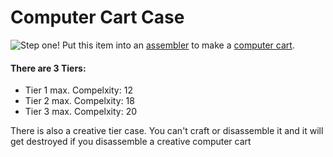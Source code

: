 # Computer Cart Case
![Step one!](item:computercarts:itemcomputercartcase@0)
Put this item into an [assembler](/%LANGUAGE%/block/assembler.md) to make a [computer cart](cart.md).

#### There are 3 Tiers:

- Tier 1 max. Compelxity: 12
- Tier 2 max. Compelxity: 18
- Tier 3 max. Compelxity: 20

There is also a creative tier case. You can't craft or disassemble it and it will get destroyed if you disassemble a creative computer cart  